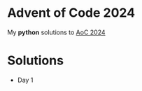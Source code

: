 # Advent of Code 2024
My **python** solutions to [AoC 2024](https://adventofcode.com/2024)

# Solutions
- Day 1
